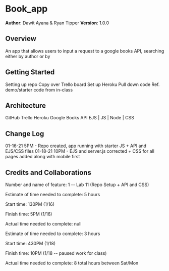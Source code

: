# Book_app

**Author**: Dawit Ayana & Ryan Tipper
**Version**: 1.0.0

## Overview
An app that allows users to input a request to a google books API, searching either by author or by 

## Getting Started
Setting up repo
Copy over Trello board
Set up Heroku
Pull down code
Ref. demo/starter code from in-class

## Architecture
GitHub
Trello
Heroku
Google Books API
EJS | JS | Node | CSS

## Change Log
01-16-21 5PM - Repo created, app running with starter JS + API and EJS/CSS files
01-18-21 10PM - EJS and server.js corrected + CSS for all pages added along with mobile first

## Credits and Collaborations


Number and name of feature: 1 -- Lab 11 (Repo Setup + API and CSS)

Estimate of time needed to complete: 5 hours

Start time: 130PM (1/16)

Finish time: 5PM (1/16)

Actual time needed to complete: null

Estimate of time needed to complete: 3 hours

Start time: 430PM (1/18)

Finish time: 10PM (1/18 -- paused work for class)

Actual time needed to complete: 8 total hours between Sat/Mon
